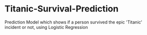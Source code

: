 # Titanic-Survival-Prediction
Prediction Model which shows if a person survived the epic 'Titanic' incident or not, using Logistic Regression
